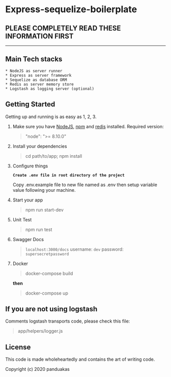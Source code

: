 # Express-sequelize-boilerplate

## PLEASE COMPLETELY READ THESE INFORMATION FIRST

---

## Main Tech stacks

    * NodeJS as server runner
    * Express as server framework
    * Sequelize as database ORM
    * Redis as server memory store
    * Logstash as logging server (optional)

## Getting Started

Getting up and running is as easy as 1, 2, 3.

1. Make sure you have [NodeJS](https://nodejs.org/), [npm](https://www.npmjs.com/) and [redis](https://redis.io/) installed.
   Required version:

   > "node": ">= 8.10.0"

2. Install your dependencies

   > cd path/to/app; npm install

3. Configure things

   **`Create .env file in root directory of the project`**

   Copy .env.example file to new file named as .env then setup variable value following your machine.

4. Start your app

   > npm run start-dev

5. Unit Test

   > npm run test

6. Swagger Docs

   > `localhost:3000/docs`
   > username: `dev`
   > password: `supersecretpassword`

7. Docker

   > docker-compose build

   **then**

   > docker-compose up

## If you are not using logstash

Comments logstash transports code, please check this file:

> app/helpers/logger.js

## License

This code is made wholeheartedly and contains the art of writing code.

Copyright (c) 2020 panduakas
